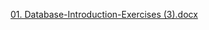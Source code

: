 [01. Database-Introduction-Exercises (3).docx](https://github.com/AlexanderRVulchev/SoftUni-MS-SQL/files/10330690/01.Database-Introduction-Exercises.3.docx)
